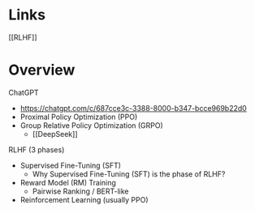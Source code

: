 
# Links

[[RLHF]]

# Overview

ChatGPT
- https://chatgpt.com/c/687cce3c-3388-8000-b347-bcce969b22d0
- Proximal Policy Optimization (PPO)
- Group Relative Policy Optimization (GRPO)
	- [[DeepSeek]]


RLHF (3 phases)
- Supervised Fine-Tuning (SFT)
	- Why Supervised Fine-Tuning (SFT) is the phase of RLHF?
- Reward Model (RM) Training
	- Pairwise Ranking / BERT-like
- Reinforcement Learning (usually PPO)